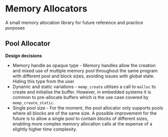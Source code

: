  # Memory Allocators
 A small memory allocation library for future reference and practice purposes

## Pool Allocator 
**Design decisions**
- Memory handle as opaque type - Memory handles allow the creation and mixed use of multiple memory pool throughout the same program with different pool and block sizes, avoiding issues with global state. Hiding this type from the user
- Dynamic and static variations - `memp_create` utilises a call to `malloc` to create and initialise the buffer. However, in embedded systems it is common to pre-allocate buffers which is the use case covered by `memp_create_static`.
- Single pool size - For the moment, the pool allocator only supports pools where all blocks are of the same size. A possible improvement for the future is to allow a single pool to contain blocks of different sizes, enabling more complex memory allocation calls at the expense of a slightly higher time complexity.

